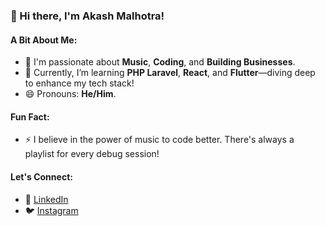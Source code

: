 ### 👋 Hi there, I'm Akash Malhotra!

#### A Bit About Me:
- 🔭 I'm passionate about **Music**, **Coding**, and **Building Businesses**.
- 🌱 Currently, I’m learning **PHP Laravel**, **React**, and **Flutter**—diving deep to enhance my tech stack!
- 😄 Pronouns: **He/Him**.

#### Fun Fact:
- ⚡ I believe in the power of music to code better. There's always a playlist for every debug session!

#### Let's Connect:
- 💼 [LinkedIn](https://www.linkedin.com/in/akashrmalhotra) 
- 🐦 [Instagram](https://www.instagram.com/akashrmalhotra) 

<!---
akashrmalhotra/akashrmalhotra is a ✨ special ✨ repository because its `README.md` (this file) appears on your GitHub profile.
You can click the Preview link above to take a look at your changes.
--->
